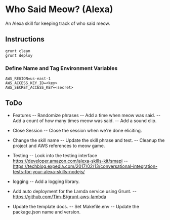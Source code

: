 # Who Said Meow? (Alexa)

An Alexa skill for keeping track of who said meow.

## Instructions

    grunt clean
    grunt deploy
    
### Define Name and Tag Environment Variables

    AWS_REGION=us-east-1
    AWS_ACCESS_KEY_ID=<key>
    AWS_SECRET_ACCESS_KEY=<secret>

## ToDo

- Features
-- Randomize phrases
-- Add a time when meow was said.
-- Add a count of how many times meow was said.
-- Add a sound clip.

- Close Session
-- Close the session when we're done eliciting.

- Change the skill name
-- Update the skill phrase and test.
-- Cleanup the project and AWS references to meow game.

- Testing
-- Look into the testing interface https://developer.amazon.com/alexa-skills-kit/smapi
-- https://techblog.expedia.com/2017/02/13/conversational-integration-tests-for-your-alexa-skills-nodejs/

- logging
-- Add a logging library.

- Add auto deployment for the Lamda service using Grunt.
-- https://github.com/Tim-B/grunt-aws-lambda

- Update the template docs.
-- Set Makefile.env
-- Update the package.json name and version.
